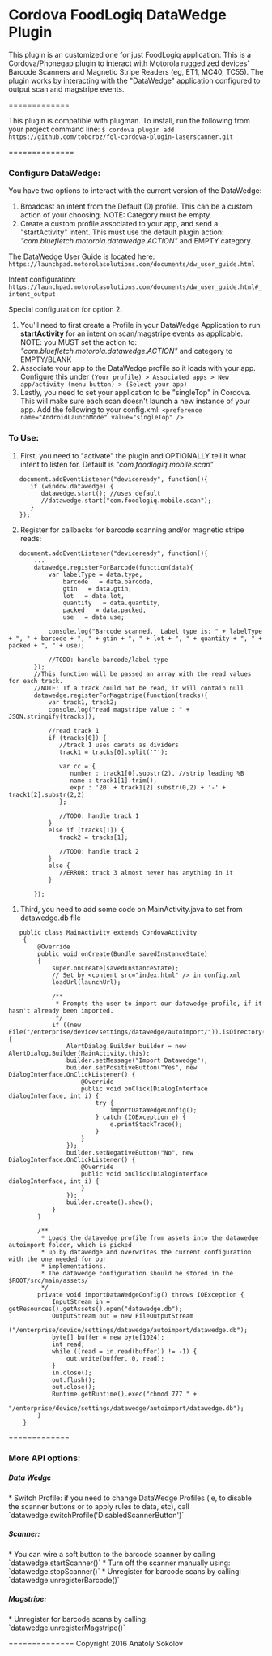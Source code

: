 Cordova FoodLogiq DataWedge Plugin
============
This plugin is an customized one for just FoodLogiq application.
This is a Cordova/Phonegap plugin to interact with Motorola ruggedized devices' Barcode Scanners and Magnetic Stripe Readers (eg, ET1, MC40, TC55).  The plugin works by interacting with the "DataWedge" application configured to output scan and magstripe events.

=============

This plugin is compatible with plugman.  To install, run the following from your project command line: 
```$ cordova plugin add https://github.com/toboroz/fql-cordova-plugin-laserscanner.git```


==============

<h3>Configure DataWedge:</h3>
You have two options to interact with the current version of the DataWedge:

1. Broadcast an intent from the Default (0) profile.  This can be a custom action of your choosing.  NOTE: Category must be empty.
2. Create a custom profile associated to your app, and send a "startActivity" intent.  This must use the default plugin action: _"com.bluefletch.motorola.datawedge.ACTION"_ and EMPTY category.

The DataWedge User Guide is located here: `https://launchpad.motorolasolutions.com/documents/dw_user_guide.html`

Intent configuration: `https://launchpad.motorolasolutions.com/documents/dw_user_guide.html#_intent_output`

Special configuration for option 2:

1. You'll need to first create a Profile in your DataWedge Application to run **startActivity** for an intent on scan/magstripe events as applicable.  NOTE: you MUST set the action to: _"com.bluefletch.motorola.datawedge.ACTION"_ and category to EMPTY/BLANK
2. Associate your app to the DataWedge profile so it loads with your app. Configure this under `(Your profile) > Associated apps > New app/activity (menu button) > (Select your app)`
3. Lastly, you need to set your application to be "singleTop" in Cordova.  This will make sure each scan doesn't launch a new instance of your app. Add the following to your config.xml: 
```<preference name="AndroidLaunchMode" value="singleTop" />```




<h3>To Use:</h3>

1) First, you need to "activate" the plugin and OPTIONALLY tell it what intent to listen for.  Default is _"com.foodlogiq.mobile.scan"_
```
   document.addEventListener("deviceready", function(){ 
      if (window.datawedge) {
      	 datawedge.start(); //uses default
         //datawedge.start("com.foodlogiq.mobile.scan");
      }
   });
```

2) Register for callbacks for barcode scanning and/or magnetic stripe reads:
```
   document.addEventListener("deviceready", function(){ 
       ...
       datawedge.registerForBarcode(function(data){
           var labelType = data.type,
               barcode   = data.barcode,
               gtin   = data.gtin,
               lot   = data.lot,
               quantity   = data.quantity,
               packed   = data.packed,
               use   = data.use;

           console.log("Barcode scanned.  Label type is: " + labelType + ", " + barcode + ", " + gtin + ", " + lot + ", " + quantity + ", " + packed + ", " + use);
           
           //TODO: handle barcode/label type
       });
       //This function will be passed an array with the read values for each track.  
       //NOTE: If a track could not be read, it will contain null
       datawedge.registerForMagstripe(function(tracks){
       	   var track1, track2;
           console.log("read magstripe value : " + JSON.stringify(tracks));

           //read track 1
           if (tracks[0]) {
              //track 1 uses carets as dividers
              track1 = tracks[0].split('^');
              
              var cc = {
                 number : track1[0].substr(2), //strip leading %B
                 name : track1[1].trim(),
                 expr : '20' + track1[2].substr(0,2) + '-' + track1[2].substr(2,2)
              };

              //TODO: handle track 1
           } 
           else if (tracks[1]) {
           	  track2 = tracks[1];
              
              //TODO: handle track 2
           } 
           else {
              //ERROR: track 3 almost never has anything in it
           }
		
       });
```
1) Third, you need to add some code on MainActivity.java to set from datawedge.db file
```
   public class MainActivity extends CordovaActivity
    {
        @Override
        public void onCreate(Bundle savedInstanceState)
        {
            super.onCreate(savedInstanceState);
            // Set by <content src="index.html" /> in config.xml
            loadUrl(launchUrl);

            /**
             * Prompts the user to import our datawedge profile, if it hasn't already been imported.
             */
            if ((new File("/enterprise/device/settings/datawedge/autoimport/")).isDirectory()) {
                AlertDialog.Builder builder = new AlertDialog.Builder(MainActivity.this);
                builder.setMessage("Import Datawedge");
                builder.setPositiveButton("Yes", new DialogInterface.OnClickListener() {
                    @Override
                    public void onClick(DialogInterface dialogInterface, int i) {
                        try {
                            importDataWedgeConfig();
                        } catch (IOException e) {
                            e.printStackTrace();
                        }
                    }
                });
                builder.setNegativeButton("No", new DialogInterface.OnClickListener() {
                    @Override
                    public void onClick(DialogInterface dialogInterface, int i) {
                    }
                });
                builder.create().show();
            }
        }

        /**
         * Loads the datawedge profile from assets into the datawedge autoimport folder, which is picked
         * up by datawedge and overwrites the current configuration with the one needed for our
         * implementations.
         * The datawedge configuration should be stored in the $ROOT/src/main/assets/
         */
        private void importDataWedgeConfig() throws IOException {
            InputStream in = getResources().getAssets().open("datawedge.db");
            OutputStream out = new FileOutputStream
                    ("/enterprise/device/settings/datawedge/autoimport/datawedge.db");
            byte[] buffer = new byte[1024];
            int read;
            while ((read = in.read(buffer)) != -1) {
                out.write(buffer, 0, read);
            }
            in.close();
            out.flush();
            out.close();
            Runtime.getRuntime().exec("chmod 777 " +
                    "/enterprise/device/settings/datawedge/autoimport/datawedge.db");
        }
    }
```

=============
<h3>More API options:</h3>

<h5>Data Wedge</h5>
* Switch Profile: if you need to change DataWedge Profiles (ie, to disable the scanner buttons or to apply rules to data, etc), call `datawedge.switchProfile('DisabledScannerButton')`

<h5>Scanner:</h5>
* You can wire a soft button to the barcode scanner by calling `datawedge.startScanner()`
* Turn off the scanner manually using: `datawedge.stopScanner()`
* Unregister for barcode scans by calling: `datawedge.unregisterBarcode()`

<h5>Magstripe:</h5>
* Unregister for barcode scans by calling: `datawedge.unregisterMagstripe()`

==============
Copyright 2016 Anatoly Sokolov

